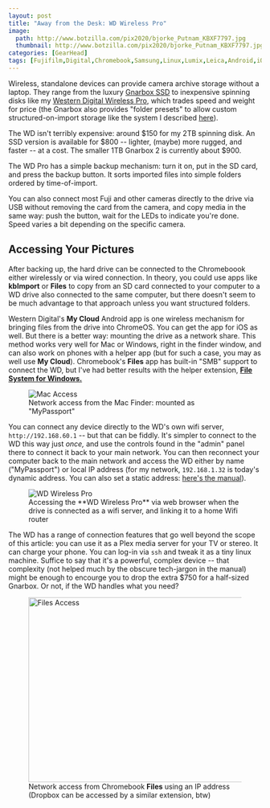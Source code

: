 ```yaml
---
layout: post
title: "Away from the Desk: WD Wireless Pro"
image:
  path: http://www.botzilla.com/pix2020/bjorke_Putnam_KBXF7797.jpg
  thumbnail: http://www.botzilla.com/pix2020/bjorke_Putnam_KBXF7797.jpg
categories: [GearHead]
tags: [Fujifilm,Digital,Chromebook,Samsung,Linux,Lumix,Leica,Android,iOS]
---
```


Wireless, standalone devices can provide camera archive storage without a laptop. They range from the luxury <a href="https://www.gnarbox.com/">Gnarbox SSD</a> to inexpensive spinning disks like my <a href="https://shop.westerndigital.com/products/portable-drives/wd-my-passport-wireless-pro-hdd#WDBVPL0010BBK-NESN">Western Digital Wireless Pro</a>, which trades speed and weight for price (the Gnarbox also provides "folder presets" to allow custom structured-on-import storage like the system I described <a href="{{ site.baseurl }}{% post_url 2020-04-09-kbImport %}">here</a>).

The WD isn't terribly expensive: around $150 for my 2TB spinning disk. An SSD version is available for $800 -- lighter, (maybe) more rugged, and faster -- at a cost. The smaller 1TB Gnarbox 2 is currently about $900.

The WD Pro has a simple backup mechanism: turn it on, put in the SD card, and press the backup button. It sorts imported files into simple folders ordered by time-of-import.

You can also connect most Fuji and other cameras directly to the drive via USB without removing the card from the camera, and copy media in the same way: push the button, wait for the LEDs to indicate you're done. Speed varies a bit depending on the specific camera.

## Accessing Your Pictures

After backing up, the hard drive can be connected to the Chromeboook either wirelessly or via wired connection. In theory, you could use apps like **kbImport** or **Files** to copy from an SD card connected to your computer to a WD drive also connected to the same computer, but there doesn't seem to be much advantage to that approach unless you want structured folders.

Western Digital's **My Cloud** Android app is one wireless mechanism for bringing files from the drive into ChromeOS. You can get the app for iOS as well. But there is a better way: mounting the drive as a network share. This method works very well for Mac or Windows, right in the finder window, and can also work on phones with a helper app (but for such a case, you may as well use **My Cloud**). Chromebook's **Files** app has built-in "SMB" support to connect the WD, but I've had better results with the helper extension, <a href="https://chrome.google.com/webstore/detail/file-system-for-windows/mfhnnfciefdpolbelmfkpmhhmlkehbdf?hl=en">**File System for Windows.**</a>

<figure class="align-center">
<img alt="Mac Access" src="http://botzilla.com/pix2020/WD-Network-on-Mac.jpg">
<figcaption>Network access from the Mac Finder: mounted as "MyPassport"</figcaption>
</figure>

You can connect any device directly to the WD's own wifi server, `http://192.168.60.1` -- but that can be fiddly. It's simpler to connect to the WD this way just _once,_ and use the controls found in the "admin" panel there to connect it back to your main network. You can then reconnect your computer back to the main network and access the WD either by name ("MyPassport") or local IP address (for my network, `192.168.1.32` is today's dynamic address. You can also set a static address: <a href="https://media.flixcar.com/f360cdn/Western_Digital-2411667979-eng_user_manual_4779-705151.pdf">here's the manual</a>). 

<figure class="align-center">
<img alt="WD Wireless Pro" src="http://botzilla.com/pix2020/WD-wifi.jpg">
<figcaption>Accessing the **WD Wireless Pro** via web browser when the drive is connected as a wifi server, and linking it to a home Wifi router</figcaption>
</figure>

The WD has a range of connection features that go well beyond the scope of this article: you can use it as a Plex media server for your TV or stereo. It can charge your phone. You can log-in via `ssh` and tweak it as a tiny linux machine. Suffice to say that it's a powerful, complex device -- that complexity (not helped much by the obscure tech-jargon in the manual) might be enough to encourge you to drop the extra $750 for a half-sized Gnarbox. Or not, if the WD handles what you need?

<figure class="align-center">
<img alt="Files Access" src="http://botzilla.com/pix2020/files_extensions.jpg" width="484" height="368">
<figcaption>Network access from Chromebook <b>Files</b> using an IP address<br/>(Dropbox can be accessed by a similar extension, btw)</figcaption>
</figure>

